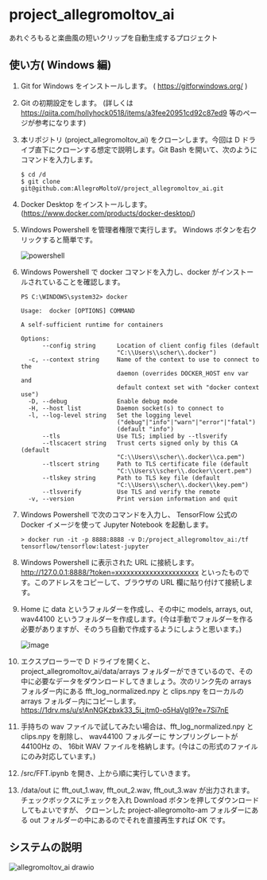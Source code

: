 # project_allegromoltov_ai
あれぐろもると楽曲風の短いクリップを自動生成するプロジェクト

## 使い方( Windows 編)

1. Git for Windows をインストールします。 ( https://gitforwindows.org/ )
1. Git の初期設定をします。 (詳しくは https://qiita.com/hollyhock0518/items/a3fee20951cd92c87ed9 等のページが参考になります)
1. 本リポジトリ (project_allegromoltov_ai) をクローンします。今回は D ドライブ直下にクローンする想定で説明します。Git Bash を開いて、次のようにコマンドを入力します。 

      ```
      $ cd /d
      $ git clone git@github.com:AllegroMoltoV/project_allegromoltov_ai.git
      ```
  
1. Docker Desktop をインストールします。 (https://www.docker.com/products/docker-desktop/)
1. Windows Powershell を管理者権限で実行します。 Windows ボタンを右クリックすると簡単です。

      ![powershell](https://user-images.githubusercontent.com/77569633/220794460-fb77715e-2f6f-4920-86fe-672723ce9ff9.png)

1. Windows Powershell で docker コマンドを入力し、docker がインストールされていることを確認します。

      ```
      PS C:\WINDOWS\system32> docker
      
      Usage:  docker [OPTIONS] COMMAND
      
      A self-sufficient runtime for containers
      
      Options:
            --config string      Location of client config files (default
                                 "C:\\Users\\scher\\.docker")
        -c, --context string     Name of the context to use to connect to the
                                 daemon (overrides DOCKER_HOST env var and
                                 default context set with "docker context use")
        -D, --debug              Enable debug mode
        -H, --host list          Daemon socket(s) to connect to
        -l, --log-level string   Set the logging level
                                 ("debug"|"info"|"warn"|"error"|"fatal")
                                 (default "info")
            --tls                Use TLS; implied by --tlsverify
            --tlscacert string   Trust certs signed only by this CA (default
                                 "C:\\Users\\scher\\.docker\\ca.pem")
            --tlscert string     Path to TLS certificate file (default
                                 "C:\\Users\\scher\\.docker\\cert.pem")
            --tlskey string      Path to TLS key file (default
                                 "C:\\Users\\scher\\.docker\\key.pem")
            --tlsverify          Use TLS and verify the remote
        -v, --version            Print version information and quit
      ```

1. Windows Powershell で次のコマンドを入力し、 TensorFlow 公式の Docker イメージを使って Jupyter Notebook を起動します。 

      ```
      > docker run -it -p 8888:8888 -v D:/project_allegromoltov_ai:/tf tensorflow/tensorflow:latest-jupyter
      ```
      
1. Windows Powershell に表示された URL に接続します。 http://127.0.0.1:8888/?token=xxxxxxxxxxxxxxxxxxxxxx といったものです。このアドレスをコピーして、ブラウザの URL 欄に貼り付けて接続します。
1. Home に data というフォルダーを作成し、その中に models, arrays, out, wav44100 というフォルダーを作成します。(今は手動でフォルダーを作る必要がありますが、そのうち自動で作成するようにしようと思います。)

      ![image](https://user-images.githubusercontent.com/77569633/220796386-99439722-efd2-4673-ae88-98e9d7c53db2.png)
      
1. エクスプローラーで D ドライブを開くと、 project_allegromoltov_ai/data/arrays フォルダーができているので、その中に必要なデータをダウンロードしてきましょう。次のリンク先の arrays フォルダー内にある fft_log_normalized.npy と clips.npy をローカルの arrays フォルダ－内にコピーします。 https://1drv.ms/u/s!AnNGKzbxk33_5i_jtm0-o5HaVgI9?e=7Si7nE
1. 手持ちの wav ファイルで試してみたい場合は、fft_log_normalized.npy と clips.npy を削除し、 wav44100 フォルダーに サンプリングレートが 44100Hz の、 16bit WAV ファイルを格納します。(今はこの形式のファイルにのみ対応しています。)
1. /src/FFT.ipynb を開き、上から順に実行していきます。
1. /data/out に fft_out_1.wav, fft_out_2.wav, fft_out_3.wav が出力されます。チェックボックスにチェックを入れ Download ボタンを押してダウンロードしてもよいですが、 クローンした project-allegromolto-am フォルダーにある out フォルダーの中にあるのでそれを直接再生すれば OK です。

## システムの説明

![allegromoltov_ai drawio](https://user-images.githubusercontent.com/77569633/220806371-b967c477-90f8-40b5-9d50-4f3fc8f723e0.png)

